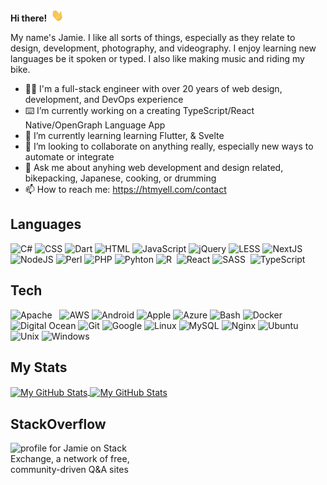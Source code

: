 **Hi there! &nbsp;<img height="20px" src="https://raw.githubusercontent.com/ABSphreak/ABSphreak/master/gifs/Hi.gif" />**

My name's Jamie. I like all sorts of things, especially as they relate to design, development, photography, and videography. I enjoy learning new languages be it spoken or typed. I also like making music and riding my bike. 

- 🙋🏻 I'm a full-stack engineer with over 20 years of web design, development, and DevOps experience
- ⌨️ I’m currently working on a creating TypeScript/React Native/OpenGraph Language App
- 🌱 I’m currently learning learning Flutter, & Svelte
- 👯 I’m looking to collaborate on anything really, especially new ways to automate or integrate
- 💬 Ask me about anyhing web development and design related, bikepacking, Japanese, cooking, or drumming
- 📫 How to reach me: https://htmyell.com/contact

## Languages

<img height="40px" src="https://cdn.jsdelivr.net/gh/devicons/devicon/icons/csharp/csharp-original.svg" alt="C#" /> <img height="40px" src="https://cdn.jsdelivr.net/gh/devicons/devicon/icons/css3/css3-original.svg" alt="CSS" /> <img height="40px" src="https://cdn.jsdelivr.net/gh/devicons/devicon/icons/dart/dart-original.svg" alt="Dart" /> <img height="40px" src="https://cdn.jsdelivr.net/gh/devicons/devicon/icons/html5/html5-original.svg" alt="HTML" /> <img height="40px" src="https://cdn.jsdelivr.net/gh/devicons/devicon/icons/javascript/javascript-plain.svg" alt="JavaScript" /> <img height="40px" src="https://cdn.jsdelivr.net/gh/devicons/devicon/icons/jquery/jquery-original.svg" alt="jQuery" /> <img height="40px" src="https://cdn.jsdelivr.net/gh/devicons/devicon/icons/less/less-plain-wordmark.svg" alt="LESS" /> <img height="40px" src="https://cdn.jsdelivr.net/gh/devicons/devicon/icons/nextjs/nextjs-original.svg" alt="NextJS" /> <img height="40px" src="https://cdn.jsdelivr.net/gh/devicons/devicon/icons/nodejs/nodejs-original.svg" alt="NodeJS" /> <img height="40px" src="https://cdn.jsdelivr.net/gh/devicons/devicon/icons/perl/perl-original.svg" alt="Perl" /> <img height="40px" src="https://cdn.jsdelivr.net/gh/devicons/devicon/icons/php/php-plain.svg" alt="PHP" /> <img height="40px" src="https://cdn.jsdelivr.net/gh/devicons/devicon/icons/python/python-original.svg" alt="Pyhton" /> <img height="40px" src="https://cdn.jsdelivr.net/gh/devicons/devicon/icons/r/r-original.svg" alt="R" />&nbsp; <img height="40px" src="https://cdn.jsdelivr.net/gh/devicons/devicon/icons/react/react-original.svg" alt="React" /> <img height="40px" src="https://cdn.jsdelivr.net/gh/devicons/devicon/icons/sass/sass-original.svg" alt="SASS" /> &nbsp;<img height="40px" src="https://cdn.jsdelivr.net/gh/devicons/devicon/icons/typescript/typescript-original.svg" alt="TypeScript" />

## Tech 
<img height="40px" src="https://cdn.jsdelivr.net/gh/devicons/devicon/icons/apache/apache-original-wordmark.svg" alt="Apache" title="Apache" /> &nbsp; <img height="40px" src="https://cdn.jsdelivr.net/gh/devicons/devicon/icons/amazonwebservices/amazonwebservices-original-wordmark.svg" alt="AWS" /> <img  height="40px" src="https://cdn.jsdelivr.net/gh/devicons/devicon/icons/android/android-original.svg" alt="Android" />
 <img height="40px"  src="https://cdn.jsdelivr.net/gh/devicons/devicon/icons/apple/apple-original.svg" alt="Apple" /> <img height="40px" src="https://cdn.jsdelivr.net/gh/devicons/devicon/icons/azure/azure-original.svg" alt="Azure" /> <img height="40px"  src="https://cdn.jsdelivr.net/gh/devicons/devicon/icons/bash/bash-original.svg" alt="Bash" /> <img height="40px"  src="https://cdn.jsdelivr.net/gh/devicons/devicon/icons/docker/docker-original.svg" alt="Docker" /> <img height="40px"  src="https://cdn.jsdelivr.net/gh/devicons/devicon/icons/digitalocean/digitalocean-original.svg" alt="Digital Ocean" /> <img height="40px" src="https://cdn.jsdelivr.net/gh/devicons/devicon/icons/git/git-original.svg" alt="Git" /> <img height="40px"  src="https://cdn.jsdelivr.net/gh/devicons/devicon/icons/google/google-original.svg" alt="Google" /> <img height="40px" src="https://cdn.jsdelivr.net/gh/devicons/devicon/icons/linux/linux-original.svg" alt="Linux" /> <img height="40px" src="https://cdn.jsdelivr.net/gh/devicons/devicon/icons/mysql/mysql-original.svg" alt="MySQL" /> <img height="40px" src="https://cdn.jsdelivr.net/gh/devicons/devicon/icons/nginx/nginx-original.svg" alt="Nginx" /> <img height="40px" src="https://cdn.jsdelivr.net/gh/devicons/devicon/icons/ubuntu/ubuntu-plain.svg" alt="Ubuntu" /> <img height="40px" src="https://cdn.jsdelivr.net/gh/devicons/devicon/icons/unix/unix-original.svg" alt="Unix" /> <img height="40px" src="https://cdn.jsdelivr.net/gh/devicons/devicon/icons/windows8/windows8-original.svg" alt="Windows" />                      

## My Stats
<a href="#my-stats"><img height=180px align="center" src="https://github-readme-stats-sigma-five.vercel.app/api?username=jamielife&count_private=true&show_icons=true&theme=tokyonight&bg_color=00000000" alt="My GitHub Stats" />&nbsp;<img height=180px align="center" src="https://github-readme-stats-sigma-five.vercel.app/api/top-langs/?username=jamielife&bg_color=00000000&layout=compact&theme=tokyonight&count_private=true&show_icons=true" alt="My GitHub Stats" /></a>

## StackOverflow
<a style="padding: 1rem"  style="padding-top: 20px" target="_blank" href="https://stackoverflow.com/users/318145/jamie"><img align="left" src="https://stackexchange.com/users/flair/123593.png?theme=dark" width="208" height="58" alt="profile for Jamie on Stack Exchange, a network of free, community-driven Q&amp;A sites" title="profile for Jamie on Stack Exchange, a network of free, community-driven Q&amp;A sites"></a>
